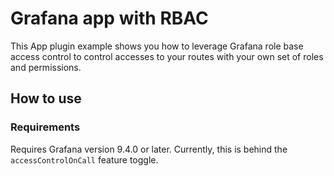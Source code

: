# Grafana app with RBAC

This App plugin example shows you how to leverage Grafana role base access control to control accesses to your routes with your own set of roles and permissions.

## How to use

### Requirements

Requires Grafana version 9.4.0 or later. Currently, this is behind the `accessControlOnCall` feature toggle.

### 